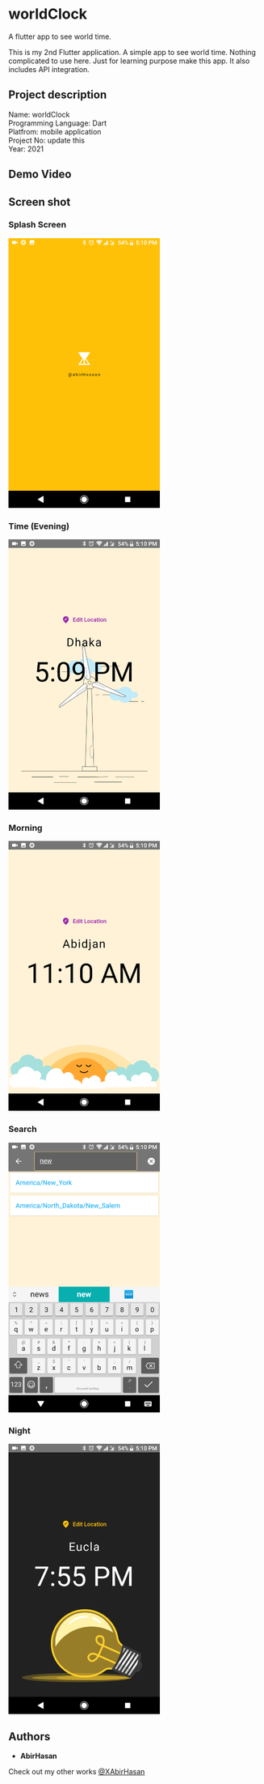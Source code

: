 # worldClock
 A flutter app to see world time.
 
This is my 2nd Flutter application. A simple app to see world time. Nothing complicated to use here. Just for learning purpose make this app.
It also includes API integration.

## Project description
Name: worldClock <br>
Programming Language: Dart <br>
Platfrom: mobile application <br>
Project No: update this <br>
Year: 2021

## Demo Video
<!-- [![IMAGE ALT TEXT](http://img.youtube.com/vi/1bBcfG0_Xd4/0.jpg)](http://www.youtube.com/watch?v=1bBcfG0_Xd4 "worldClock || flutter dev") -->

## Screen shot

### Splash Screen
<img src="demo/1.png" alt="home" width="300"/>

### Time (Evening)
<img src="demo/2.png" alt="evening" width="300"/>

### Morning
<img src="demo/3.png" alt="Morning" width="300"/>

### Search
<img src="demo/4.png" alt="Search" width="300"/>

### Night
<img src="demo/5.png" alt="Night" width="300"/>

## Authors

* **AbirHasan**

Check out my other works [@XAbirHasan](https://github.com/XAbirHasan)

